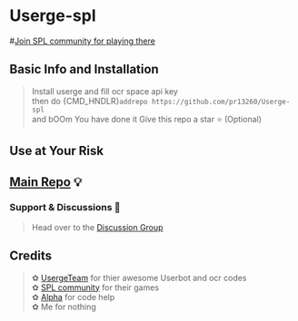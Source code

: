 # Userge-spl

#[Join SPL community for playing there](https://t.me/Spoiled_Community)

## Basic Info and Installation 

> Install userge and fill ocr space api key<br>
> then do {CMD_HNDLR}`addrepo https://github.com/pr13260/Userge-spl`<br>
> and bOOm You have done it
> Give this repo a star ⭐️ (Optional)


## Use at Your Risk
## [Main Repo](https://github.com/UsergeTeam/Userge) 💡

### Support & Discussions 👥

> Head over to the [Discussion Group](https://t.me/the_ssc_chat)

## Credits
> ✿ [UsergeTeam](https://github.com/UsergeTeam) for thier awesome Userbot and ocr codes<br>
> ✿ [SPL community](https://t.me/Spoiled_Community) for their games<br>
> ✿ [Alpha](https://t.me/North_Yankton) for code help<br>
> ✿ Me for nothing
